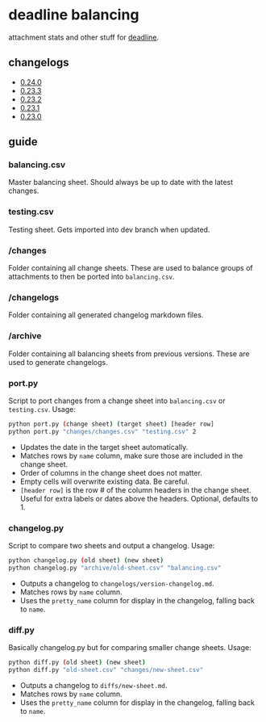 # deadline balancing

attachment stats and other stuff for [deadline](https://www.roblox.com/games/3837841034).

## changelogs

- [0.24.0](changelogs/0-24-0.md)
- [0.23.3](changelogs/0-23-3.md)
- [0.23.2](changelogs/0-23-2.md)
- [0.23.1](changelogs/0-23-1.md)
- [0.23.0](changelogs/0-23-0.md)

## guide

### balancing.csv

Master balancing sheet. Should always be up to date with the latest changes.

### testing.csv

Testing sheet. Gets imported into dev branch when updated.

### /changes

Folder containing all change sheets. These are used to balance groups of attachments to then be ported into `balancing.csv`.

### /changelogs

Folder containing all generated changelog markdown files.

### /archive

Folder containing all balancing sheets from previous versions. These are used to generate changelogs.

### port.py

Script to port changes from a change sheet into `balancing.csv` or `testing.csv`. Usage:

```bash
python port.py (change sheet) (target sheet) [header row]  
python port.py "changes/changes.csv" "testing.csv" 2
```

- Updates the date in the target sheet automatically.
- Matches rows by `name` column, make sure those are included in the change sheet.
- Order of columns in the change sheet does not matter.
- Empty cells will overwrite existing data. Be careful.
- `[header row]` is the row # of the column headers in the change sheet. Useful for extra labels or dates above the headers. Optional, defaults to 1.

### changelog.py

Script to compare two sheets and output a changelog. Usage:

```bash
python changelog.py (old sheet) (new sheet)
python changelog.py "archive/old-sheet.csv" "balancing.csv"
```

- Outputs a changelog to `changelogs/version-changelog.md`.
- Matches rows by `name` column.
- Uses the `pretty_name` column for display in the changelog, falling back to `name`.

### diff.py

Basically changelog.py but for comparing smaller change sheets. Usage:

```bash
python diff.py (old sheet) (new sheet)
python diff.py "old-sheet.csv" "changes/new-sheet.csv"
```

- Outputs a changelog to `diffs/new-sheet.md`.
- Matches rows by `name` column.
- Uses the `pretty_name` column for display in the changelog, falling back to `name`.
